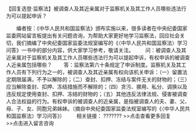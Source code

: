 【回复选登·监察法】被调查人及其近亲属对于监察机关及其工作人员哪些违法行为可以提起申诉？











　　编者按：《中华人民共和国监察法》颁布实施以来，很多读者在中央纪委国家监委网站留言板提出有关问题咨询，为帮助大家更好地学习监察法，回应社会关切，我们摘编了中央纪委国家监委法规室编写的《〈中华人民共和国监察法〉学习问答》一书中的部分内容，供大家学习参考，敬请关注。
　　问：被调查人及其近亲属对于监察机关及其工作人员哪些违法行为可以提起申诉，有权申诉的被调查人近亲属包括哪些？
　　答：监察法第六十条规定了申诉制度。监察机关及其工作人员有下列行为之一的，被调查人及其近亲属有权向该机关申诉：（一）留置法定期限届满，不予以解除的；（二）查封、扣押、冻结与案件无关的财物的；（三）应当解除查封、扣押、冻结措施而不解除的；（四）贪污、挪用、私分、调换以及违反规定使用查封、扣押、冻结的财物的；（五）其他违反法律法规、侵害被调查人合法权益的行为。有权申诉的被调查人的近亲属，是指被调查人的夫、妻、父、母、子、女、同胞兄弟姊妹。（摘自中央纪委国家监委法规室编写的《〈中华人民共和国监察法〉学习问答》）
　　相关链接： ???????
\>\>点击查看更多回复　　　　　　　　　　　　　　　\>\>点击进入留言咨询
